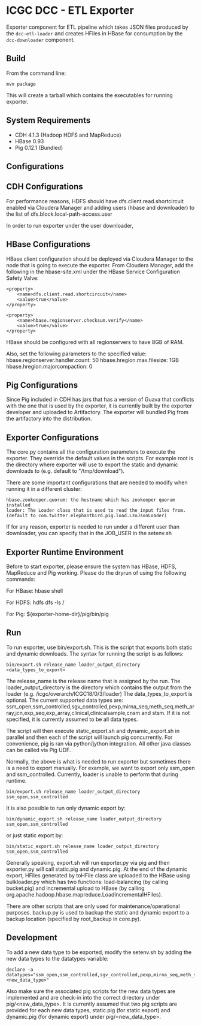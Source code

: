 ICGC DCC - ETL Exporter
===

Exporter component for ETL pipeline which takes JSON files produced by the `dcc-etl-loader` and creates HFiles in HBase for consumption by the `dcc-downloader` component.

Build
---

From the command line:

	mvn package

This will create a tarball which contains the executables for running exporter.

System Requirements
---
- CDH 4.1.3 (Hadoop HDFS and MapReduce)
- HBase 0.93
- Pig 0.12.1 (Bundled)

Configurations
---

CDH Configurations
----
For performance reasons, HDFS should have dfs.client.read.shortcircuit enabled via Cloudera Manager and adding users (hbase and downloader) to the list of dfs.block.local-path-access.user

In order to run exporter under the user downloader, 

HBase Configurations
----

HBase client configuration should be deployed via Cloudera Manager to the node that is going to execute the exporter. 
From Cloudera Manager, add the following in the hbase-site.xml under the HBase Service Configuration Safety Valve:

	<property>
		<name>dfs.client.read.shortcircuit</name>
		<value>true</value>
	</property>
	
	<property>
		<name>hbase.regionserver.checksum.verify</name>
		<value>true</value>
	</property>

HBase should be configured with all regionservers to have 8GB of RAM.

Also, set the following parameters to the specified value:
	hbase.regionserver.handler.count: 50
	hbase.hregion.max.filesize: 1GB
	hbase.hregion.majorcompaction: 0

Pig Configurations
----
Since Pig included in CDH has jars that has a version of Guava that conflicts with the one that is used by the exporter, it is currently built by the exporter developer and uploaded to Artifactory. The exporter will bundled Pig from the artifactory into the distribution. 

Exporter Configurations
----
The core.py contains all the configuration parameters to execute the exporter. They override the default values in the scripts. For example root is the directory where exporter will use to export the static and dynamic downloads to (e.g. default to "/tmp/download"). 

There are some important configurations that are needed to modify when running it in a different cluster:

	hbase.zookeeper.quorum: the hostname which has zookeeper quorum installed
	loader: The Loader class that is used to read the input files from. (default to com.twitter.elephantbird.pig.load.LzoJsonLoader)

If for any reason, exporter is needed to run under a different user than downloader, you can specify that in the JOB_USER in the setenv.sh

Exporter Runtime Environment
--- 
Before to start exporter, please ensure the system has HBase, HDFS, MapReduce and Pig working. Please do the dryrun of using the following commands:

For HBase: 
	hbase shell

For HDFS:
	hdfs dfs -ls /

For Pig:
	${exporter-home-dir}/pig/bin/pig

Run
---
To run exporter, use bin/export.sh. This is the script that exports both static and dynamic downloads. The syntax for running the script is as follows:

	bin/export.sh release_name loader_output_directory <data_types_to_export>

The release_name is the release name that is assigned by the run.
The loader_output_directory is the directory which contains the output from the loader (e.g. /icgc/overarch/ICGC18/0/3/loader)
The data_types_to_export is optional. The current supported data types are: ssm_open,ssm_controlled,sgv_controlled,pexp,mirna_seq,meth_seq,meth_array,jcn,exp_seq,exp_array,clinical,clinicalsample,cnsm and stsm. If it is not specified, it is currently assumed to be all data types.

The script will then execute static_export.sh and dynamic_export.sh in parallel and then each of the script will launch pig concurrently. For convenience, pig is ran via python/jython integration. All other java classes can be called via Pig UDF. 

Normally, the above is what is needed to run exporter but sometimes there is a need to export manually. For example, we want to export only ssm_open and ssm_controlled. Currently, loader is unable to perform that during runtime. 

	bin/export.sh release_name loader_output_directory ssm_open,ssm_controlled

It is also possible to run only dynamic export by:

	bin/dynamic_export.sh release_name loader_output_directory ssm_open,ssm_controlled

or just static export by:

	bin/static_export.sh release_name loader_output_directory ssm_open,ssm_controlled

Generally speaking, export.sh will run exporter.py via pig and then exporter.py will call static.pig and dynamic.pig. At the end of the dynamic export, HFiles generated by toHFile class are uploaded to the HBase using bulkloader.py which has two functions: load-balancing (by calling bucket.pig) and incremental upload to HBase (by calling org.apache.hadoop.hbase.mapreduce.LoadIncrementalHFiles). 

There are other scripts that are only used for maintenance/operational purposes. backup.py is used to backup the static and dynamic export to a backup location (specified by root_backup in core.py).

Development
---
To add a new data type to be exported, modify the setenv.sh by adding the new data types to the datatypes variable:

	declare -a datatypes="ssm_open,ssm_controlled,sgv_controlled,pexp,mirna_seq,meth_seq,meth_array,jcn,exp_seq,exp_array,clinical,clinicalsample,cnsm,stsm,<new_data_type>"

Also make sure the associated pig scripts for the new data types are implemented and are check-in into the correct directory under pig/<new_data_type>. It is currently assumed that two pig scripts are provided for each new data types, static.pig (for static export) and dynamic.pig (for dynamic export) under pig/<new_data_type>.

